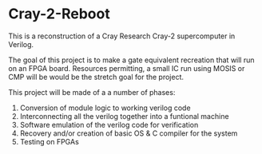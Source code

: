 # Cray-2-Reboot
This is a reconstruction of a Cray Research Cray-2 supercomputer in Verilog.  

The goal of this project is to make a gate equivalent recreation that will run on an FPGA board. Resources permitting, a small IC run using MOSIS or CMP will be would be the stretch goal for the project.

This project will be made of a a number of phases:
1) Conversion of module logic to working verilog code
2) Interconnecting all the verilog together into a funtional machine
3) Software emulation of the verilog code for verification
4) Recovery and/or creation of basic OS & C compiler for the system
5) Testing on FPGAs
